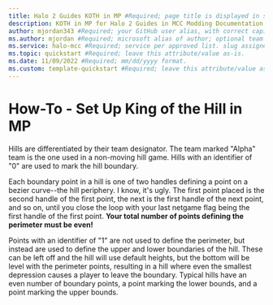 ```yaml
---
title: Halo 2 Guides KOTH in MP #Required; page title is displayed in search results. Include the brand.
description: KOTH in MP for Halo 2 Guides in MCC Modding Documentation. #Required; article description that is displayed in search results. 
author: mjordan343 #Required; your GitHub user alias, with correct capitalization.
ms.author: mjordan #Required; microsoft alias of author; optional team alias.
ms.service: halo-mcc #Required; service per approved list. slug assigned by ACOM.
ms.topic: quickstart #Required; leave this attribute/value as-is.
ms.date: 11/09/2022 #Required; mm/dd/yyyy format.
ms.custom: template-quickstart #Required; leave this attribute/value as-is.
---
```


# How-To - Set Up King of the Hill in MP

Hills are differentiated by their team designator. The team marked "Alpha" team is the one used in a non-moving hill game. Hills with an identifier of "0" are used to mark the hill boundary.

Each boundary point in a hill is one of two handles defining a point on a bezier curve--the hill periphery. I know, it's ugly. The first point placed is the second handle of the first point, the next is the first handle of the next point, and so on, until you close the loop with your last netgame flag being the first handle of the first point. **Your total number of points defining the perimeter must be even!**

Points with an identifier of "1" are not used to define the perimeter, but instead are used to define the upper and lower boundaries of the hill. These can be left off and the hill will use default heights, but the bottom will be level with the perimeter points, resulting in a hill where even the smallest depression causes a player to leave the boundary. Typical hills have an even number of boundary points, a point marking the lower bounds, and a point marking the upper bounds.
